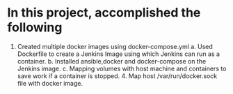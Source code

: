 # In this project, accomplished the following
1. Created multiple docker images using docker-compose.yml
	a. Used Dockerfile to create a Jenkins Image using which Jenkins can run as a container.
	b. Installed ansible,docker and docker-compose on the Jenkins image.
	c. Mapping volumes with host machine and  containers to save work if a container is stopped.
	4. Map host /var/run/docker.sock file with docker image.

